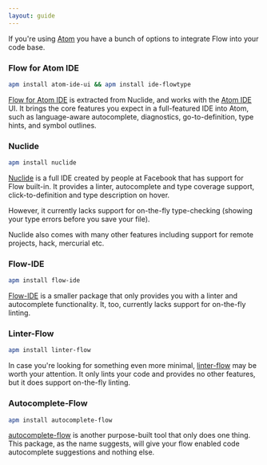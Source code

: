 ```yaml
---
layout: guide
---
```


If you're using [Atom](https://atom.io) you have a bunch of options to
integrate Flow into your code base.

### Flow for Atom IDE <a class="toc" id="toc-ide-flowtype" href="#toc-ide-flowtype"></a>

```sh
apm install atom-ide-ui && apm install ide-flowtype
```

[Flow for Atom IDE](https://atom.io/packages/ide-flowtype) is extracted from 
Nuclide, and works with the [Atom IDE](https://ide.atom.io/) UI. It brings 
the core features you expect in a full-featured IDE into Atom, such as 
language-aware autocomplete, diagnostics, go-to-definition, type hints, and 
symbol outlines.

### Nuclide <a class="toc" id="toc-nuclide" href="#toc-nuclide"></a>

```sh
apm install nuclide
```

[Nuclide](https://nuclide.io) is a full IDE created by people at Facebook that
has support for Flow built-in. It provides a linter, autocomplete and type
coverage support, click-to-definition and type description on hover.

However, it currently lacks support for on-the-fly type-checking (showing your
type errors before you save your file).

Nuclide also comes with many other features including support for remote
projects, hack, mercurial etc.

### Flow-IDE <a class="toc" id="toc-flow-ide" href="#toc-flow-ide"></a>

```sh
apm install flow-ide
```

[Flow-IDE](https://atom.io/packages/flow-ide) is a smaller package that only
provides you with a linter and autocomplete functionality. It, too, currently
lacks support for on-the-fly linting.

### Linter-Flow <a class="toc" id="toc-linter-flow" href="#toc-linter-flow"></a>

```sh
apm install linter-flow
```

In case you're looking for something even more minimal,
[linter-flow](https://atom.io/packages/linter-flow) may be worth your
attention. It only lints your code and provides no other features, but it does
support on-the-fly linting.

### Autocomplete-Flow <a class="toc" id="toc-autocomplete-flow" href="#toc-autocomplete-flow"></a>

```sh
apm install autocomplete-flow
```

[autocomplete-flow](https://atom.io/packages/autocomplete-flow) is another
purpose-built tool that only does one thing. This package, as the name
suggests, will give your flow enabled code autocomplete suggestions and nothing
else.
